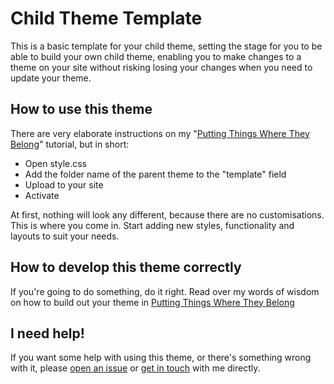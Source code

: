 # Child Theme Template

This is a basic template for your child theme, setting the stage for you to be able to build your own child theme, enabling you to make changes to a theme on your site without risking losing your changes when you need to update your theme.

## How to use this theme

There are very elaborate instructions on my "[Putting Things Where They Belong](http://www.doitwithwp.com/putting-things-where-they-belong/)" tutorial, but in short:

* Open style.css
* Add the folder name of the parent theme to the "template" field
* Upload to your site
* Activate

At first, nothing will look any different, because there are no customisations. This is where you come in. Start adding new styles, functionality and layouts to suit your needs.

## How to develop this theme correctly

If you're going to do something, do it right. Read over my words of wisdom on how to build out your theme in [Putting Things Where They Belong](http://www.doitwithwp.com/putting-things-where-they-belong/)

## I need help!

If you want some help with using this theme, or there's something wrong with it, please [open an issue](https://github.com/theukedge/child-theme-template/issues/new) or [get in touch](https://www.theukedge.com/contact/?utm_source=wordpress.org&utm_medium=plugin&utm_campaign=contact) with me directly.
